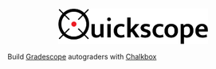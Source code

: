 <p align="center"><img src="docs/_static/images/logo/light_landscape.png" width="300px"/></p>

Build [Gradescope](https://www.gradescope.com/) autograders with [Chalkbox](https://github.com/uqtools/chalkbox)
